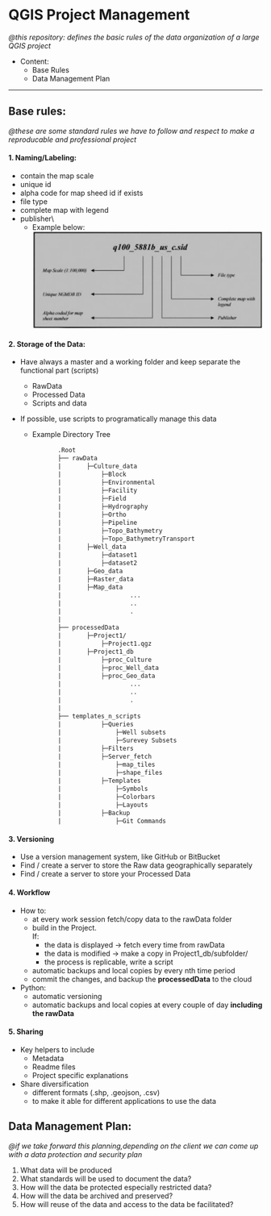 # QGIS Project Management

*@this repository: defines the basic rules of the data organization of a large QGIS project*
- Content:
    - Base Rules
    - Data Management Plan
<hr />


## **Base rules:**
*@these are some standard rules we have to follow and respect to make a reproducable and professional project*
#### **1. Naming/Labeling:**
- contain the map scale
- unique id
- alpha code for map sheed id if exists
- file type
- complete map with legend
- publisher\
   - Example below:
            ![Naming Convention](img/naming_conv.png)
            
#### 2. **Storage of the Data:**
- Have always a master and a working folder and keep separate the functional part (scripts)
    - RawData
    - Processed Data
    - Scripts and data
- If possible, use scripts to programatically manage this data

   - Example Directory Tree 

                .Root
                ├── rawData
                |       ├─Culture_data
                |           ├─Block      
                |           ├─Environmental      
                |           ├─Facility      
                |           ├─Field      
                |           ├─Hydrography      
                |           ├─Ortho      
                |           ├─Pipeline      
                |           ├─Topo_Bathymetry      
                |           ├─Topo_BathymetryTransport      
                |       ├─Well_data
                |           ├─dataset1
                |           ├─dataset2
                |       ├─Geo_data
                |       ├─Raster_data
                |       ├─Map_data
                |                   ...
                |                   ..
                |                   .
                |
                ├── processedData
                |       ├─Project1/
                |           ├─Project1.qgz
                |       ├─Project1_db
                |           ├─proc_Culture
                |           ├─proc_Well_data
                |           ├─proc_Geo_data
                |                   ...
                |                   ..
                |                   .
                |
                ├── templates_n_scripts
                |           ├─Queries
                |               ├─Well subsets
                |               ├─Surevey Subsets
                |           ├─Filters
                |           ├─Server_fetch
                |               ├─map_tiles
                |               ├─shape_files
                |           ├─Templates
                |               ├─Symbols
                |               ├─Colorbars
                |               ├─Layouts
                |           ├─Backup
                |               ├─Git Commands
                
                


#### 3. **Versioning**
- Use a version management system, like GitHub or BitBucket
- Find / create a server to store the Raw data geographically separately
- Find / create a server to store your Processed Data

#### 4. **Workflow**
- How to:
    - at every work session fetch/copy data to the rawData folder
    - build in the Project.\
     If:
        - the data is displayed -> fetch every time from rawData
        - the data is modified -> make a copy in Project1_db/subfolder/
        - the process is replicable, write a script
    - automatic backups and local copies by every nth time period
    - commit the changes, and backup the **processedData** to the cloud
- Python:
    - automatic versioning
    - automatic backups and local copies at every couple of day **including the rawData**


#### 5. **Sharing**
- Key helpers to include
    - Metadata
    - Readme files
    - Project specific explanations 
- Share diversification
    - different formats (.shp, .geojson, .csv)
    - to make it able for different applications to use the data

## **Data Management Plan:**
*@if we take forward this planning,depending on the client we can come up with a data protection and security plan*
1. What data will be produced
2. What standards will be used to document the data?
3. How will the data be protected especially restricted data?
4. How will the data be archived and preserved?
5. How will reuse of the data and access to the data be facilitated?
